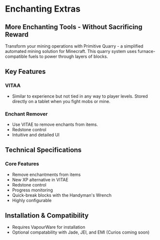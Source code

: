 # Enchanting Extras

## More Enchanting Tools - Without Sacrificing Reward

Transform your mining operations with Primitive Quarry - a simplified automated mining solution for Minecraft. This quarry system uses furnace-compatible fuels to power through layers of blocks.

## Key Features

### VITAA
- Similar to experience but not tied in any way to player levels. Stored directly on a tablet when you fight mobs or mine.

### Enchant Remover

- Use VITAE to remove enchants from items.
- Redstone control
- Intuitive and detailed UI

## Technical Specifications

### Core Features

- Remove enchantments from items
- New XP alternative in VITAE
- Redstone control
- Progress monitoring
- Quick-break blocks with the Handyman's Wrench
- Highly configurable

## Installation & Compatibility

- Requires VapourWare for installation
- Optional compatability with Jade, JEI, and EMI (Curios coming soon)